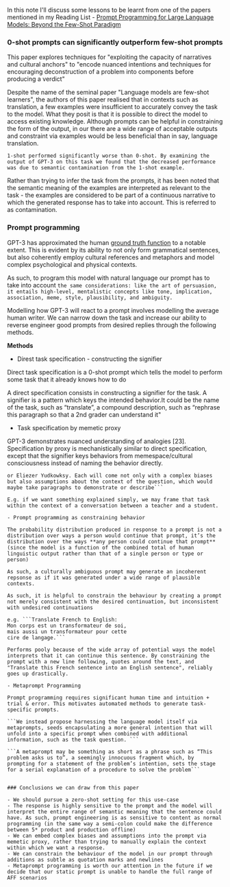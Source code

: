 In this note I'll discuss some lessons to be learnt from one of the papers mentioned in my Reading List - [Prompt Programming for Large Language Models:
Beyond the Few-Shot Paradigm](https://arxiv.org/pdf/2102.07350.pdf)

### 0-shot prompts can significantly outperform few-shot prompts
This paper explores techniques for "exploiting the capacity of narratives
and cultural anchors" to "encode nuanced intentions and techniques for encouraging deconstruction of a problem into components before producing a verdict"

Despite the name of the seminal paper "Language models are few-shot learners", the authors of this paper realised that in contexts such as translation, a few examples were insufficient to accurately convey the task to the model. What they posit is that it is possible to direct the model to access existing knowledge. Although prompts can be helpful in constraining the form of the output, in our there are a wide range of acceptable outputs and constraint via examples would be less beneficial than in say, language translation. 

```1-shot performed significantly worse than 0-shot. By examining the output of GPT-3 on this task we found that the decreased performance was due to semantic contamination from the 1-shot example.```

Rather than trying to infer the task from the prompts, it has been noted that the semantic meaning of the examples are interpreted as relevant to the task - the examples are considered to be part of a continuous narrative to which the generated response has to take into account. This is referred to as contamination. 

### Prompt programming 

GPT-3 has approximated the human [ground truth function](https://datascience.stackexchange.com/questions/17839/what-is-ground-truth) to a notable extent. This is evident by its  ability to not only form grammatical sentences, but also coherently employ cultural references and metaphors and model complex psychological and physical contexts.

As such, to program this model with natural language our prompt has to take into account  ```the same considerations: like the art of persuasion, it entails high-level, mentalistic concepts like tone, implication, association, meme, style,
plausibility, and ambiguity.```

Modelling how GPT-3 will react to a prompt involves modelling the average human writer. We can narrow down the task and increase our ability to reverse engineer good prompts from desired replies through the following methods. 

**Methods**
- Direst task specification - constructing the signifier

Direct task specification is a 0-shot prompt which tells the model to perform some task that it already knows how to do

A direct specification consists in constructing a signifier for the task. A signifier is a pattern which keys the intended behavior.It could be the name of the task, such as “translate”, a compound description, such as “rephrase this paragraph so that a 2nd grader can understand it"

- Task specification by memetic proxy

GPT-3 demonstrates nuanced understanding of analogies [23]. Specification by proxy is mechanistically similar to direct specification, except that the signifier keys behaviors from memespace/cultural consciousness instead of naming the behavior directly.

```For instance, instead of specifying exact criteria for an answer to a moral question directly or using examples, you could ask Mahatma Gandhi, Ayn Rand,
or Eliezer Yudkowksy. Each will come not only with a complex biases but also assumptions about the context of the question, which would maybe take paragraphs to demonstrate or describe```

E.g. if we want something explained simply, we may frame that task within the context of a conversation between a teacher and a student.

- Prompt programming as constraining behavior

The probability distribution produced in response to a prompt is not a distribution over ways a person would continue that prompt, it’s the distribution over the ways **any person could continue that prompt** (since the model is a function of the combined total of human linguistic output rather than that of a single person or type or person) 

As such, a culturally ambiguous prompt may generate an incoherent repsonse as if it was generated under a wide range of plausible contexts. 

As such, it is helpful to constrain the behaviour by creating a prompt not merely consistent with the desired continuation, but inconsistent with undesired continuations 

e.g. ```Translate French to English:
Mon corps est un transformateur de soi,
mais aussi un transformateur pour cette
cire de langage.```

Performs pooly because of the wide array of potential ways the model interprets that it can continue this sentence. By constraining the prompt with a new line following, quotes around the text, and "Translate this French sentence into an English sentence", reliably goes up drastically. 

- Metaprompt Programming

Prompt programming requires significant human time and intuition + trial & error. This motivates automated methods to generate task-specific prompts. 

```We instead propose harnessing the language model itself via metaprompts, seeds encapsulating a more general intention that will unfold into a specific prompt when combined with additional information, such as the task question. ```

```A metaprompt may be something as short as a phrase such as “This problem asks us to”, a seemingly innocuous fragment which, by prompting for a statement of the problem’s intention, sets the stage for a serial explanation of a procedure to solve the problem```


### Conclusions we can draw from this paper

- We should pursue a zero-shot setting for this use-case
- The response is highly sensitive to the prompt and the model will interpret the entire range of semantic meaning that the sentence could have. As such, prompt engineering is as sensitive to content as normal programming (in the same way a semi-colon could make the difference between 5* product and production offline)
- We can embed complex biases and assumptions into the prompt via memetic proxy, rather than trying to manually explain the context within which we want a response.
- We can constrain the behaviour of the model in our prompt through additions as subtle as quotation marks and newlines
- Metaprompt programming is worth our attention in the future if we decide that our static prompt is unable to handle the full range of AFF scenarios

